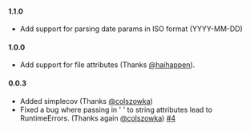 #### 1.1.0

* Add support for parsing date params in ISO format (YYYY-MM-DD)

#### 1.0.0

* Add support for file attributes (Thanks [@haihappen](https://github.com/haihappen)).

#### 0.0.3

* Added simplecov (Thanks [@colszowka](https://github.com/colszowka))
* Fixed a bug where passing in ' ' to string attributes lead to
  RuntimeErrors. (Thanks again [@colszowka](https://github.com/colszowka)) [#4](https://github.com/MSch/activemodel-form/pull/4)
